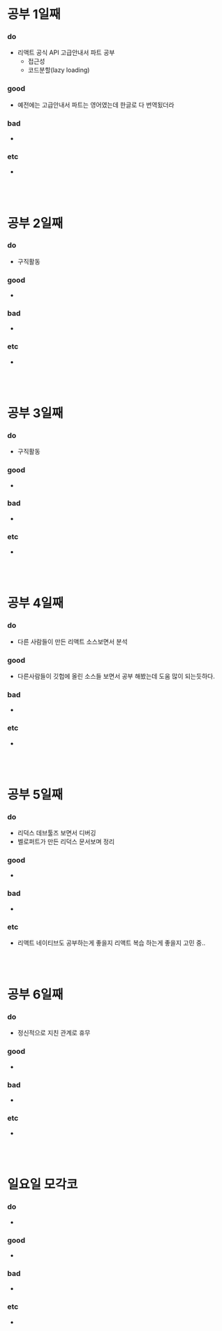# 공부 1일째 
### do
- 리액트 공식 API 고급안내서 파트 공부
  - 접근성
  - 코드분할(lazy loading)

### good
- 예전에는 고급안내서 파트는 영어였는데 한글로 다 번역됬더라

### bad
- 

### etc
-

<br /><br />

# 공부 2일째 
### do
- 구직활동

### good
-

### bad
-

### etc
-

<br /><br />

# 공부 3일째 
### do
- 구직활동

### good
-

### bad
-

### etc
-

<br /><br />

# 공부 4일째 
### do
- 다른 사람들이 만든 리액트 소스보면서 분석

### good
- 다른사람들이 깃헙에 올린 소스들 보면서 공부 해봤는데 도움 많이 되는듯하다.

### bad
- 

### etc
- 

<br /><br />

# 공부 5일째 
### do
- 리덕스 데브툴즈 보면서 디버깅
- 벨로퍼트가 만든 리덕스 문서보며 정리

### good
-
 
### bad
-

### etc
- 리액트 네이티브도 공부하는게 좋을지 리액트 복습 하는게 좋을지 고민 중..

<br /><br />

# 공부 6일째 
### do
- 정신적으로 지친 관계로 휴무

### good
-

### bad
-

### etc
- 

<br /><br />

# 일요일 모각코
### do
- 

### good
-

### bad
- 

### etc
-

<br /><br />
